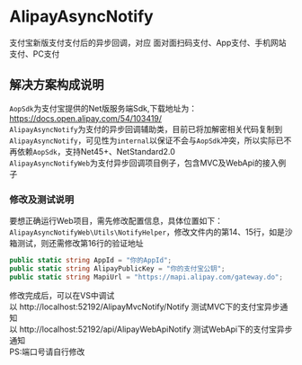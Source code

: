 # AlipayAsyncNotify
支付宝新版支付支付后的异步回调，对应 面对面扫码支付、App支付、手机网站支付、PC支付

## 解决方案构成说明
`AopSdk`为支付宝提供的Net版服务端Sdk,下载地址为： https://docs.open.alipay.com/54/103419/   
`AlipayAsyncNotify`为支付的异步回调辅助类，目前已将加解密相关代码复制到`AlipayAsyncNotify`，可见性为`internal`以保证不会与`AopSdk`冲突，所以实际已不再依赖`AopSdk`，支持Net45+、NetStandard2.0   
`AlipayAsyncNotifyWeb`为支付异步回调项目例子，包含MVC及WebApi的接入例子

### 修改及测试说明
要想正确运行Web项目，需先修改配置信息，具体位置如下：`AlipayAsyncNotifyWeb\Utils\NotifyHelper`，修改文件内的第14、15行，如是沙箱测试，则还需修改第16行的验证地址
```csharp
public static string AppId = "你的AppId";
public static string AlipayPublicKey = "你的支付宝公钥";
public static string MapiUrl = "https://mapi.alipay.com/gateway.do";
```
修改完成后，可以在VS中调试  
以 http://localhost:52192/AlipayMvcNotify/Notify 测试MVC下的支付宝异步通知  
以 http://localhost:52192/api/AlipayWebApiNotify 测试WebApi下的支付宝异步通知  
PS:端口号请自行修改 
